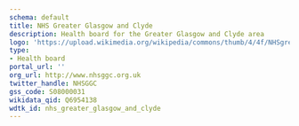 ```yaml
---
schema: default
title: NHS Greater Glasgow and Clyde
description: Health board for the Greater Glasgow and Clyde area 
logo: 'https://upload.wikimedia.org/wikipedia/commons/thumb/4/4f/NHSgreaterglasgow.PNG/800px-NHSgreaterglasgow.PNG'
type:
- Health board
portal_url: ''
org_url: http://www.nhsggc.org.uk
twitter_handle: NHSGGC
gss_code: S08000031
wikidata_qid: Q6954138
wdtk_id: nhs_greater_glasgow_and_clyde
---
```

